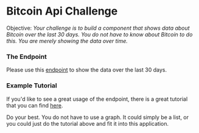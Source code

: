 # Bitcoin Api Challenge

Objective: *Your challenge is to build a component that shows data about Bitcoin over the last 30 days. You do not have to know about Bitcoin to do this. You are merely showing the data over time.*

### The Endpoint
Please use this [endpoint](https://api.coindesk.com/v1/bpi/historical/close.json) to show the data over the last 30 days.

### Example Tutorial
If you'd like to see a great usage of the endpoint, there is a great tutorial that you can find [here](https://codeburst.io/how-i-built-an-interactive-30-day-bitcoin-price-graph-with-react-and-an-api-6fe551c2ab1d).

Do your best. You do not have to use a graph. It could simply be a list, or you could just do the tutorial above and fit it into this application.




